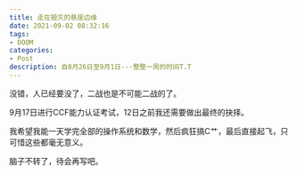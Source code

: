 ```yaml
---
title: 走在毁灭的悬崖边缘
date: 2021-09-02 08:32:16
tags:
- DOOM
categories:
- Post
description: 自8月26日至9月1日---整整一周的时间T.T
---
```


没错，人已经要没了，二战也是不可能二战的了。

9月17日进行CCF能力认证考试，12日之前我还需要做出最终的抉择。

我希望我能一天学完全部的操作系统和数学，然后疯狂搞C艹，最后直接起飞，只可惜这些都毫无意义。

脑子不转了，待会再写吧。

